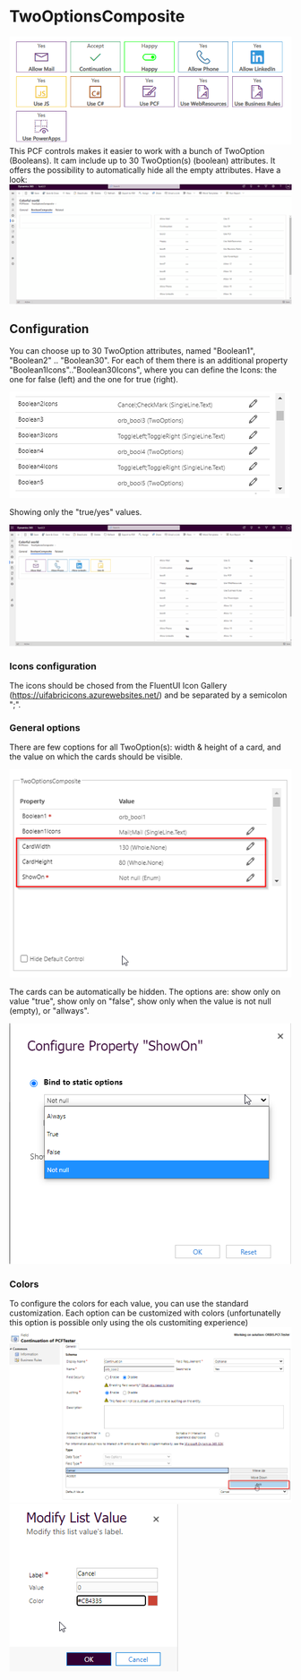 # TwoOptionsComposite

![main](./Docs/imgs/Main.png)
This PCF controls makes it easier to work with a bunch of TwoOption (Booleans). It cam include up to 30 TwoOption(s) (boolean) attributes.
It offers the possibility to automatically hide all the empty attributes. Have a look:
![main](./Docs/imgs/TwoOptionsComposite.gif)

## Configuration

You can choose up to 30 TwoOption attributes, named "Boolean1", "Boolean2" .. "Boolean30". For each of them there is an additional property "Boolean1Icons".."Boolean30Icons", where you can define the Icons: the one for false (left) and the one for true (right). 

![main](./Docs/imgs/ConfigBooleans.png)

Showing only the "true/yes" values.

![main](./Docs/imgs/TwoOptionsCompositeOnlyTrue.gif)

### Icons configuration

The icons should be chosed from the FluentUI Icon Gallery (https://uifabricicons.azurewebsites.net/) and be separated by a semicolon ";".

### General options

There are few coptions for all TwoOption(s): width & height of a card, and the value on which the cards should be visible.

![main](./Docs/imgs/ConfigAllCards.png)

The cards can be automatically be hidden. The options are: show only on value "true", show only on "false", show only when the value is not null (empty), or "allways".

![main](./Docs/imgs/ConfigShowOn.png)

### Colors

To configure the colors for each value, you can use the standard customization. Each option can be customized with colors (unfortunatelly this option is possible only using the ols customiting experience)
![main](./Docs/imgs/CardColor1.png)
![main](./Docs/imgs/CardColor2.png)





